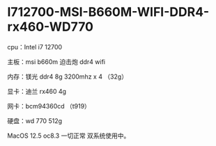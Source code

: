 # I712700-MSI-B660M-WIFI-DDR4-rx460-WD770

cpu：Intel i7 12700

主板：msi b660m 迫击炮 ddr4 wifi

内存：镁光 ddr4 8g 3200mhz x 4 （32g）

显卡：迪兰 rx460 4g

网卡：bcm94360cd （t919）

硬盘：wd 770 512g

MacOS 12.5   oc8.3
一切正常
双系统使用中。
